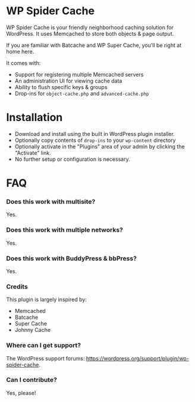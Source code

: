 # WP Spider Cache

WP Spider Cache is your friendly neighborhood caching solution for WordPress. It uses Memcached to store both objects & page output.

If you are familiar with Batcache and WP Super Cache, you'll be right at home here.

It comes with:
* Support for registering multiple Memcached servers
* An administration UI for viewing cache data
* Ability to flush specific keys & groups
* Drop-ins for `object-cache.php` and `advanced-cache.php`

# Installation

* Download and install using the built in WordPress plugin installer.
* Optionally copy contents of `drop-ins` to your `wp-content` directory
* Optionally activate in the "Plugins" area of your admin by clicking the "Activate" link.
* No further setup or configuration is necessary.

# FAQ

### Does this work with multisite?

Yes.

### Does this work with multiple networks?

Yes.

### Does this work with BuddyPress & bbPress?

Yes.

### Credits

This plugin is largely inspired by:

* Memcached
* Batcache
* Super Cache
* Johnny Cache

### Where can I get support?

The WordPress support forums: https://wordpress.org/support/plugin/wp-spider-cache.

### Can I contribute?

Yes, please!
